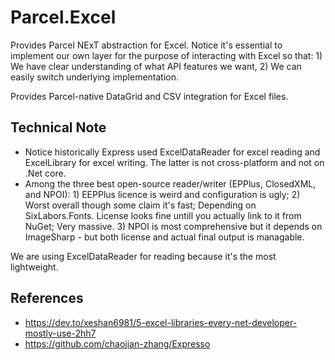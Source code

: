 # Parcel.Excel

Provides Parcel NExT abstraction for Excel. Notice it's essential to implement our own layer for the purpose of interacting with Excel so that: 1) We have clear understanding of what API features we want, 2) We can easily switch underlying implementation.

Provides Parcel-native DataGrid and CSV integration for Excel files.

## Technical Note

* Notice historically Express used ExcelDataReader for excel reading and ExcelLibrary for excel writing. The latter is not cross-platform and not on .Net core.
* Among the three best open-source reader/writer (EPPlus, ClosedXML, and NPOI): 1) EEPPlus licence is weird and configuration is ugly; 2) Worst overall though some claim it's fast; Depending on SixLabors.Fonts. License looks fine untill you actually link to it from NuGet; Very massive. 3) NPOI is most comprehensive but it depends on ImageSharp - but both license and actual final output is managable.

We are using ExcelDataReader for reading because it's the most lightweight.

## References

* https://dev.to/xeshan6981/5-excel-libraries-every-net-developer-mostly-use-2hh7
* https://github.com/chaojian-zhang/Expresso